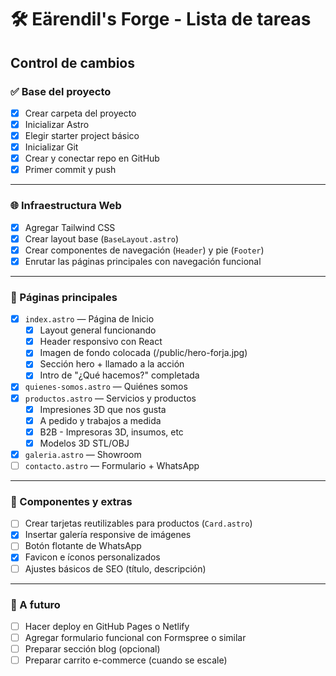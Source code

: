 # 🛠️ Eärendil's Forge - Lista de tareas

## Control de cambios

### ✅ Base del proyecto

- [x] Crear carpeta del proyecto
- [x] Inicializar Astro
- [x] Elegir starter project básico
- [x] Inicializar Git
- [x] Crear y conectar repo en GitHub
- [x] Primer commit y push

---

### 🌐 Infraestructura Web

- [x] Agregar Tailwind CSS
- [x] Crear layout base (`BaseLayout.astro`)
- [x] Crear componentes de navegación (`Header`) y pie (`Footer`)
- [x] Enrutar las páginas principales con navegación funcional

---

### 📄 Páginas principales

- [x] `index.astro` — Página de Inicio
  - [x] Layout general funcionando
  - [x] Header responsivo con React
  - [x] Imagen de fondo colocada (/public/hero-forja.jpg)
  - [x] Sección hero + llamado a la acción
  - [x] Intro de "¿Qué hacemos?" completada
- [x] `quienes-somos.astro` — Quiénes somos
- [x] `productos.astro` — Servicios y productos
  - [x] Impresiones 3D que nos gusta
  - [x] A pedido y trabajos a medida
  - [x] B2B - Impresoras 3D, insumos, etc
  - [x] Modelos 3D STL/OBJ
- [x] `galeria.astro` — Showroom
- [ ] `contacto.astro` — Formulario + WhatsApp

---

### 🧩 Componentes y extras

- [ ] Crear tarjetas reutilizables para productos (`Card.astro`)
- [x] Insertar galería responsive de imágenes
- [ ] Botón flotante de WhatsApp
- [x] Favicon e íconos personalizados
- [ ] Ajustes básicos de SEO (título, descripción)

---

### 🚀 A futuro

- [ ] Hacer deploy en GitHub Pages o Netlify
- [ ] Agregar formulario funcional con Formspree o similar
- [ ] Preparar sección blog (opcional)
- [ ] Preparar carrito e-commerce (cuando se escale)
